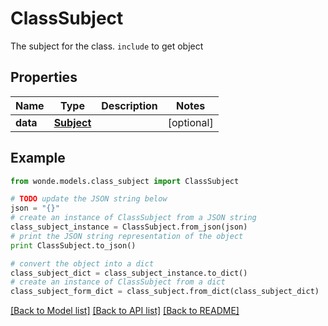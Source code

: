# ClassSubject

The subject for the class. `include` to get object

## Properties
Name | Type | Description | Notes
------------ | ------------- | ------------- | -------------
**data** | [**Subject**](Subject.md) |  | [optional] 

## Example

```python
from wonde.models.class_subject import ClassSubject

# TODO update the JSON string below
json = "{}"
# create an instance of ClassSubject from a JSON string
class_subject_instance = ClassSubject.from_json(json)
# print the JSON string representation of the object
print ClassSubject.to_json()

# convert the object into a dict
class_subject_dict = class_subject_instance.to_dict()
# create an instance of ClassSubject from a dict
class_subject_form_dict = class_subject.from_dict(class_subject_dict)
```
[[Back to Model list]](../README.md#documentation-for-models) [[Back to API list]](../README.md#documentation-for-api-endpoints) [[Back to README]](../README.md)



